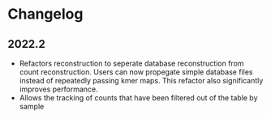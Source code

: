 # Changelog

## 2022.2

* Refactors reconstruction to seperate database reconstruction from count reconstruction. Users can now propegate simple database files instead of repeatedly passing kmer maps. This refactor also significantly improves performance.
* Allows the tracking of counts that have been filtered out of the table by sample
<!-- * Introduces a pipeline to streamline reconstruction (`side_reconstruct`) which will reconstruct the database, table, and taxonomy
* Introduces a pipeline to streamline tree building (`reconstruct_tree`) which will generate representative fragments and insert them into a SEPP tree -->
<!-- * Introduces a function to to track -->